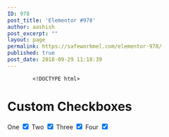 ```yaml
---
ID: 978
post_title: 'Elementor #978'
author: aashish
post_excerpt: ""
layout: page
permalink: https://safeworkmel.com/elementor-978/
published: true
post_date: 2018-09-29 11:18:39
---
```

<!-- wp:fl-builder/layout /-->		
			<!DOCTYPE html>
<html>
    <head>
    <meta charset="utf-8" />
</head>
<style>
/* The container */
.container {
    display: block;
    position: relative;
    padding-left: 35px;
    margin-bottom: 12px;
    cursor: pointer;
    font-size: 22px;
    -webkit-user-select: none;
    -moz-user-select: none;
    -ms-user-select: none;
    user-select: none;
}
/* Hide the browser's default checkbox */
.container input {
    position: absolute;
    opacity: 0;
    cursor: pointer;
}
/* Create a custom checkbox */
.checkmark {
    position: absolute;
    top: 0;
    left: 0;
    height: 25px;
    width: 25px;
    background-color: #eee;
}
/* On mouse-over, add a grey background color */
.container:hover input ~ .checkmark {
    background-color: #ccc;
}
/* When the checkbox is checked, add a blue background */
.container input:checked ~ .checkmark {
    background-color: #2196F3;
}
/* Create the checkmark/indicator (hidden when not checked) */
.checkmark:after {
    content: "";
    position: absolute;
    display: none;
}
/* Show the checkmark when checked */
.container input:checked ~ .checkmark:after {
    display: block;
}
/* Style the checkmark/indicator */
.container .checkmark:after {
    left: 9px;
    top: 5px;
    width: 5px;
    height: 10px;
    border: solid white;
    border-width: 0 3px 3px 0;
    -webkit-transform: rotate(45deg);
    -ms-transform: rotate(45deg);
    transform: rotate(45deg);
}
</style>
<body>
<h1>Custom Checkboxes</h1>
<label>One
  <input type="checkbox" checked="checked">
</label>
<label>Two
  <input type="checkbox" checked="checked">
</label>
<label>Three
  <input type="checkbox" checked="checked">
</label>
<label>Four
  <input type="checkbox" checked="checked">
</label>
</body>
</html>